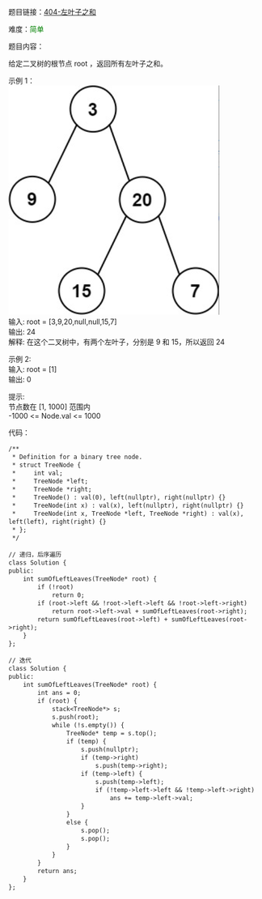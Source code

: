 题目链接：[404-左叶子之和](https://leetcode-cn.com/problems/sum-of-left-leaves/)

难度：<font color="Green">简单</font>

题目内容：

给定二叉树的根节点 root ，返回所有左叶子之和。

示例 1：<br>
![示例1](./404-左叶子之和.png)<br>
输入: root = [3,9,20,null,null,15,7] <br>
输出: 24 <br>
解释: 在这个二叉树中，有两个左叶子，分别是 9 和 15，所以返回 24

示例 2:<br>
输入: root = [1]<br>
输出: 0

提示:<br>
节点数在 [1, 1000] 范围内<br>
-1000 <= Node.val <= 1000


代码：
```
/**
 * Definition for a binary tree node.
 * struct TreeNode {
 *     int val;
 *     TreeNode *left;
 *     TreeNode *right;
 *     TreeNode() : val(0), left(nullptr), right(nullptr) {}
 *     TreeNode(int x) : val(x), left(nullptr), right(nullptr) {}
 *     TreeNode(int x, TreeNode *left, TreeNode *right) : val(x), left(left), right(right) {}
 * };
 */

// 递归，后序遍历
class Solution {
public:
    int sumOfLeftLeaves(TreeNode* root) {
        if (!root)
            return 0;
        if (root->left && !root->left->left && !root->left->right)
            return root->left->val + sumOfLeftLeaves(root->right);
        return sumOfLeftLeaves(root->left) + sumOfLeftLeaves(root->right);
    }
};

// 迭代
class Solution {
public:
    int sumOfLeftLeaves(TreeNode* root) {
        int ans = 0;
        if (root) {
            stack<TreeNode*> s;
            s.push(root);
            while (!s.empty()) {
                TreeNode* temp = s.top();
                if (temp) {
                    s.push(nullptr);
                    if (temp->right)
                        s.push(temp->right);
                    if (temp->left) {
                        s.push(temp->left);
                        if (!temp->left->left && !temp->left->right)
                            ans += temp->left->val;
                    }
                }
                else {
                    s.pop();
                    s.pop();
                }
            }
        }
        return ans;
    }
};
```